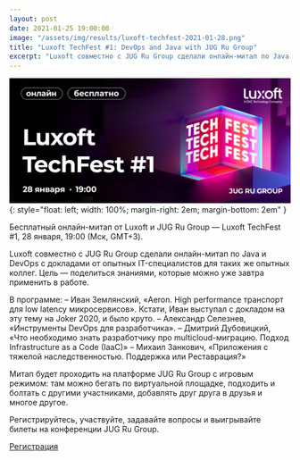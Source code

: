 ```yaml
---
layout: post
date: 2021-01-25 19:00:00
image: "/assets/img/results/luxoft-techfest-2021-01-28.png"
title: "Luxoft TechFest #1: DevOps and Java with JUG Ru Group"
excerpt: "Luxoft совместно с JUG Ru Group сделали онлайн-митап по Java и DevOps с докладами от опытных IT-специалистов для таких же опытных коллег."
---
```


![Luxoft TechFest](/assets/img/results/luxoft-techfest-2021-01-28.png){: style="float: left; width: 100%; margin-right: 2em; margin-bottom: 2em" }

Бесплатный онлайн-митап от Luxoft и JUG Ru Group — Luxoft TechFest #1, 28 января, 19:00 (Мск, GMT+3).

Luxoft совместно с JUG Ru Group сделали онлайн-митап по Java и DevOps с докладами от опытных IT-специалистов для таких же опытных коллег. 
Цель — поделиться знаниями, которые можно уже завтра применить в работе.

В программе:
– Иван Землянский, «Aeron. High performance транспорт для low latency микросервисов». Кстати, Иван выступал с докладом на эту тему на Joker 2020, и было круто.
– Александр Селезнев, «Инструменты DevOps для разработчика».
– Дмитрий Дубовицкий, «Что необходимо знать разработчику про multicloud-миграцию. Подход Infrastructure as a Code (IaaC)»
– Михаил Занкович, «Приложения с тяжелой наследственностью. Поддержка или Реставрация?»

Митап будет проходить на платформе JUG Ru Group с игровым режимом: там можно бегать по виртуальной площадке, подходить и болтать с другими участниками, добавлять друг друга в друзья и многое другое.

Регистрируйтесь, участвуйте, задавайте вопросы и выигрывайте билеты на конференции JUG Ru Group.

[Регистрация](https://bit.ly/3sXgOuq)